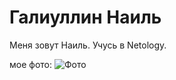 # Галиуллин Наиль

Меня зовут Наиль. Учусь в Netology.

мое фото: 
![Фото](https://thumbs.dreamstime.com/b/latin-hipster-young-man-smiling-guy-wearing-glasses-his-arms-crossed-white-background-61521890.jpg)